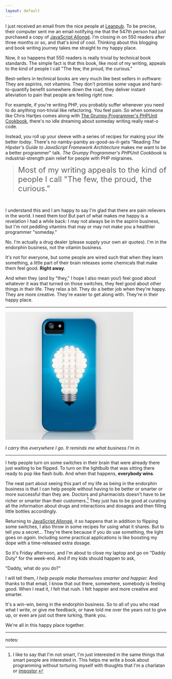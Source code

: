 ```yaml
---
layout: default
---
```


I just received an email from the nice people at [Leanpub]. To be precise, their computer sent me an email notifying me that the 547th person had just purchased a copy of [JavaScript Allongé][ja]. I'm closing in on 550 readers after three months or so, and that's kind of cool. Thinking about this blogging and book writing journey takes me straight to my happy place.

[ja]: http://leanpub.com/javascript-allonge
[Leanpub]: http://leanpub.com

Now, it so happens that 550 readers is really trivial by technical book standards. The simple fact is that this book, like most of my writing, appeals to the kind of people I call "The few, the proud, the curious."

Best-sellers in technical books are very much like best sellers in software: They are aspirins, not vitamins. They don't promise some vague and hard-to-quantify benefit somewhere down the road, they deliver instant alleviation to pain that people are feeling *right now*.

For example, if you're writing PHP, you probably suffer whenever you need to do anything non-trivial like refactoring. You feel pain. So when someone like Chris Hartjes comes along with [The Grumpy Programmer's PHPUnit Cookbook][phpunit], there's no idle dreaming about someday writing really neat-o code.

[phpunit]: https://leanpub.com/grumpy-phpunit

Instead, you roll up your sleeve with a series of recipes for making your life better *today*. There's no namby-pamby as-good-as-it-gets "Reading *The Hipster's Guide to JavaScript Framework Architecture* makes me want to be a better programmer" talk. *The Grumpy Programmer's PHPUnit Cookbook* is industrial-strength pain relief for people with PHP migraines.

> <font size="+2">Most of my writing appeals to the kind of people I call "The few, the proud, the curious."</font>

<br/>

I understand this and I am happy to say I'm glad that there are pain relievers in the world. I need them too! But part of what makes me happy is a revelation I had a while back: I may not always be in the aspirin business, but I'm not peddling vitamins that may or may not make you a healthier programmer "someday."

No. I'm actually a drug dealer (please supply your own air quotes). I'm in the endorphin business, not the vitamin business.

It's not for everyone, but some people are wired such that when they learn something, a little part of their brain releases some chemicals that make them feel good. **Right away**.

And when they (and by "they," I hope I also mean you!) feel good about whatever it was that turned on those switches, they feel good about other things in their life. They relax a bit. They do a better job when they're happy. They are more creative. They're easier to get along with. They're in their happy place.

---

[![I turn lightbulbs on](/assets/images/lightbulb.jpg)](http://society6.com/powerpig/Heres-an-idea_iPhone-Case)

*I carry this everywhere I go. It reminds me what business I'm in.*

---

I help people turn on some switches in their brain that were already there just waiting to be flipped. To turn on the lightbulb that was sitting there ready to pop like flash bulb. And when that happens, **everybody wins**.

The neat part about seeing this part of my life as being in the endorphin business is that I can help people without having to be better or smarter or more successful than they are. Doctors and pharmacists doesn't have to be richer or smarter than their customers.[^notsmart] They just has to be good at curating all the information about drugs and interactions and dosages and then filling little bottles accordingly.

[^notsmart]: I like to say that I'm not smart, I'm just interested in the same things that smart people are interested in. This helps me write a book about programming without torturing myself with thoughts that I'm a charlatan or [impostor].

[impostor]: https://en.wikipedia.org/wiki/Impostor_syndrome "Impostor Syndrome"

Returning to [JavaScript Allongé][ja], it so happens that in addition to flipping some switches, I also throw in some recipes for using what it shares. But to tell you a secret... They're there because if you do use something, the light goes on *again*. Including some practical applications is like boosting my dope with a time-released extra dosage.

So it's Friday afternoon, and I'm about to close my laptop and go on "Daddy Duty" for the week-end. And if my kids should happen to ask,

"Daddy, what do you do?"

I will tell them, *I help people make themselves smarter and happier.* And thanks to that email, I know that out there, somewhere, somebody is feeling good. When I read it, *I* felt that rush. I felt happier and more creative and smarter.

It's a win-win, being in the endorphin business. So to all of you who read what I write, or give me feedback, or have told me over the years not to give up, or even are just out there lurking, thank you.

We're all in this happy place together.

---

notes: